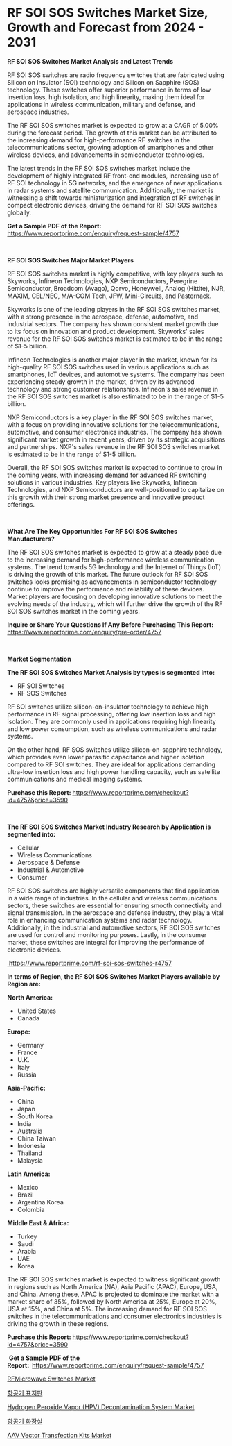 <p><h1>RF SOI SOS Switches Market Size, Growth and Forecast from 2024 - 2031</h1></p><p><strong>RF SOI SOS Switches Market Analysis and Latest Trends</strong></p>
<p><p>RF SOI SOS switches are radio frequency switches that are fabricated using Silicon on Insulator (SOI) technology and Silicon on Sapphire (SOS) technology. These switches offer superior performance in terms of low insertion loss, high isolation, and high linearity, making them ideal for applications in wireless communication, military and defense, and aerospace industries.</p><p>The RF SOI SOS switches market is expected to grow at a CAGR of 5.00% during the forecast period. The growth of this market can be attributed to the increasing demand for high-performance RF switches in the telecommunications sector, growing adoption of smartphones and other wireless devices, and advancements in semiconductor technologies.</p><p>The latest trends in the RF SOI SOS switches market include the development of highly integrated RF front-end modules, increasing use of RF SOI technology in 5G networks, and the emergence of new applications in radar systems and satellite communication. Additionally, the market is witnessing a shift towards miniaturization and integration of RF switches in compact electronic devices, driving the demand for RF SOI SOS switches globally.</p></p>
<p><strong>Get a Sample PDF of the Report:&nbsp;</strong> <a href="https://www.reportprime.com/enquiry/request-sample/4757">https://www.reportprime.com/enquiry/request-sample/4757</a></p>
<p>&nbsp;</p>
<p><strong>RF SOI SOS Switches Major Market Players</strong></p>
<p><p>RF SOI SOS switches market is highly competitive, with key players such as Skyworks, Infineon Technologies, NXP Semiconductors, Peregrine Semiconductor, Broadcom (Avago), Qorvo, Honeywell, Analog (Hittite), NJR, MAXIM, CEL/NEC, M/A-COM Tech, JFW, Mini-Circuits, and Pasternack.</p><p>Skyworks is one of the leading players in the RF SOI SOS switches market, with a strong presence in the aerospace, defense, automotive, and industrial sectors. The company has shown consistent market growth due to its focus on innovation and product development. Skyworks' sales revenue for the RF SOI SOS switches market is estimated to be in the range of $1-5 billion.</p><p>Infineon Technologies is another major player in the market, known for its high-quality RF SOI SOS switches used in various applications such as smartphones, IoT devices, and automotive systems. The company has been experiencing steady growth in the market, driven by its advanced technology and strong customer relationships. Infineon's sales revenue in the RF SOI SOS switches market is also estimated to be in the range of $1-5 billion.</p><p>NXP Semiconductors is a key player in the RF SOI SOS switches market, with a focus on providing innovative solutions for the telecommunications, automotive, and consumer electronics industries. The company has shown significant market growth in recent years, driven by its strategic acquisitions and partnerships. NXP's sales revenue in the RF SOI SOS switches market is estimated to be in the range of $1-5 billion.</p><p>Overall, the RF SOI SOS switches market is expected to continue to grow in the coming years, with increasing demand for advanced RF switching solutions in various industries. Key players like Skyworks, Infineon Technologies, and NXP Semiconductors are well-positioned to capitalize on this growth with their strong market presence and innovative product offerings.</p></p>
<p>&nbsp;</p>
<p><strong>What Are The Key Opportunities For RF SOI SOS Switches Manufacturers?</strong></p>
<p><p>The RF SOI SOS switches market is expected to grow at a steady pace due to the increasing demand for high-performance wireless communication systems. The trend towards 5G technology and the Internet of Things (IoT) is driving the growth of this market. The future outlook for RF SOI SOS switches looks promising as advancements in semiconductor technology continue to improve the performance and reliability of these devices. Market players are focusing on developing innovative solutions to meet the evolving needs of the industry, which will further drive the growth of the RF SOI SOS switches market in the coming years.</p></p>
<p><strong>Inquire or Share Your Questions If Any Before Purchasing This Report:</strong> <a href="https://www.reportprime.com/enquiry/pre-order/4757">https://www.reportprime.com/enquiry/pre-order/4757</a></p>
<p>&nbsp;</p>
<p><strong>Market Segmentation</strong></p>
<p><strong>The RF SOI SOS Switches Market Analysis by types is segmented into:</strong></p>
<p><ul><li>RF SOI Switches</li><li>RF SOS Switches</li></ul></p>
<p><p>RF SOI switches utilize silicon-on-insulator technology to achieve high performance in RF signal processing, offering low insertion loss and high isolation. They are commonly used in applications requiring high linearity and low power consumption, such as wireless communications and radar systems.</p><p>On the other hand, RF SOS switches utilize silicon-on-sapphire technology, which provides even lower parasitic capacitance and higher isolation compared to RF SOI switches. They are ideal for applications demanding ultra-low insertion loss and high power handling capacity, such as satellite communications and medical imaging systems.</p></p>
<p><strong>Purchase this Report:&nbsp;</strong><a href="https://www.reportprime.com/checkout?id=4757&price=3590">https://www.reportprime.com/checkout?id=4757&price=3590</a></p>
<p>&nbsp;</p>
<p><strong>The RF SOI SOS Switches Market Industry Research by Application is segmented into:</strong></p>
<p><ul><li>Cellular</li><li>Wireless Communications</li><li>Aerospace & Defense</li><li>Industrial & Automotive</li><li>Consumer</li></ul></p>
<p><p>RF SOI SOS switches are highly versatile components that find application in a wide range of industries. In the cellular and wireless communications sectors, these switches are essential for ensuring smooth connectivity and signal transmission. In the aerospace and defense industry, they play a vital role in enhancing communication systems and radar technology. Additionally, in the industrial and automotive sectors, RF SOI SOS switches are used for control and monitoring purposes. Lastly, in the consumer market, these switches are integral for improving the performance of electronic devices.</p></p>
<p><a href="https://www.reportprime.com/rf-soi-sos-switches-r4757">&nbsp;https://www.reportprime.com/rf-soi-sos-switches-r4757</a></p>
<p><strong>In terms of Region, the RF SOI SOS Switches Market Players available by Region are:</strong></p>
<p>
    <p> <strong> North America: </strong>
        <ul>
            <li>United States</li>
            <li>Canada</li>
        </ul>
        </p> 
    <p> <strong> Europe: </strong>
        <ul>
            <li>Germany</li>
            <li>France</li>
            <li>U.K.</li>
            <li>Italy</li>
            <li>Russia</li>
        </ul>
        </p> 
    <p> <strong> Asia-Pacific: </strong>
        <ul>
            <li>China</li>
            <li>Japan</li>
            <li>South Korea</li>
            <li>India</li>
            <li>Australia</li>
            <li>China Taiwan</li>
            <li>Indonesia</li>
            <li>Thailand</li>
            <li>Malaysia</li>
        </ul>
        </p> 
    <p> <strong> Latin America: </strong>
        <ul>
            <li>Mexico</li>
            <li>Brazil</li>
            <li>Argentina Korea</li>
            <li>Colombia</li>
        </ul>
        </p> 
    <p> <strong> Middle East & Africa: </strong>
        <ul>
            <li>Turkey</li>
            <li>Saudi</li>
            <li>Arabia</li>
            <li>UAE</li>
            <li>Korea</li>
        </ul>
    </p>
    </p>
<p><p>The RF SOI SOS switches market is expected to witness significant growth in regions such as North America (NA), Asia Pacific (APAC), Europe, USA, and China. Among these, APAC is projected to dominate the market with a market share of 35%, followed by North America at 25%, Europe at 20%, USA at 15%, and China at 5%. The increasing demand for RF SOI SOS switches in the telecommunications and consumer electronics industries is driving the growth in these regions.</p></p>
<p><strong>Purchase this Report: </strong><a href="https://www.reportprime.com/checkout?id=4757&price=3590">https://www.reportprime.com/checkout?id=4757&price=3590</a></p>
<p>&nbsp;<strong>Get a Sample PDF of the Report:&nbsp;&nbsp;</strong><a href="https://www.reportprime.com/enquiry/request-sample/4757">https://www.reportprime.com/enquiry/request-sample/4757</a></p>
<p><strong></strong></p>
<p><p><a href="https://github.com/Krdamani25/Market-Research-Report-List-1/blob/main/rfmicrowave-switches-market.md">RFMicrowave Switches Market</a></p><p><a href="https://medium.com/@emmareed1901/%EC%84%B8%EA%B3%84-%ED%95%AD%EA%B3%B5%EA%B8%B0-%ED%91%9C%EC%A7%80-%EC%8B%9C%EC%9E%A5-%EA%B2%BD%ED%97%98-%ED%8A%B8%EB%A0%8C%EB%93%9C-%EC%98%88%EC%B8%A1-%EB%B0%8F-%EC%98%81%ED%96%A5-%EB%B6%84%EC%84%9D-2024-2031-%EB%8A%94-195%ED%8E%98%EC%9D%B4%EC%A7%80%EC%97%90-%EA%B1%B8%EC%B3%90-%EB%8B%A4%EB%A3%A8%EA%B3%A0-%EC%9E%88%EC%8A%B5%EB%8B%88%EB%8B%A4-20e43777ca4b">항공기 표지판</a></p><p><a href="https://issuu.com/reportprime-2/docs/hydrogen-peroxide-vapor-hpv-decontamination-system">Hydrogen Peroxide Vapor (HPV) Decontamination System Market</a></p><p><a href="https://medium.com/@darrellacocha6765ej/%EB%B9%84%ED%96%89%EA%B8%B0-%ED%99%94%EC%9E%A5%EC%8B%A4-%EC%8B%9C%EC%9E%A5-%EA%B7%9C%EB%AA%A8-%EC%A2%85%EB%A5%98%EB%B3%84-%EB%B6%84%EB%A6%AC%ED%98%95-%ED%99%94%EC%9E%A5%EC%8B%A4-%EC%9E%AC%EC%82%AC%EC%9A%A9-%EA%B0%80%EB%8A%A5%ED%95%9C-%EC%95%A1%EC%B2%B4-%ED%94%8C%EB%9F%AC%EC%8B%9C-%ED%99%94%EC%9E%A5%EC%8B%A4-%EC%A7%84%EA%B3%B5-%ED%99%94%EC%9E%A5%EC%8B%A4-%EC%A0%9C%ED%92%88%EB%B3%84-%EC%97%AC%EA%B0%9D%EA%B8%B0-%EC%9D%BC%EB%B0%98-%ED%95%AD%EA%B3%B5%EA%B8%B0-%EB%B9%84%EC%A6%88%EB%8B%88%EC%8A%A4-%ED%95%AD%EA%B3%B5%EA%B8%B0-%EA%B8%B0%ED%83%80-%EA%B8%80%EB%A1%9C%EB%B2%8C-%EC%82%B0%EC%97%85-79906fadebba">항공기 화장실</a></p><p><a href="https://issuu.com/reportprime-2/docs/aav-vector-transfection-kits-market-size-2030.pptx">AAV Vector Transfection Kits Market</a></p></p>
